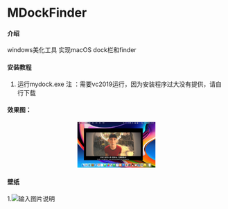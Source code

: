 # MDockFinder

#### 介绍
windows美化工具
实现macOS dock栏和finder


#### 安装教程

1.  运行mydock.exe
    注  ：需要vc2019运行，因为安装程序过大没有提供，请自行下载




#### 效果图：
<div align=center>
<img src="效果.jpg" width="180" height="105">
</div>

#### 壁纸
1.![输入图片说明](Dark%20macOS%E5%A3%81%E7%BA%B8.jpg)
